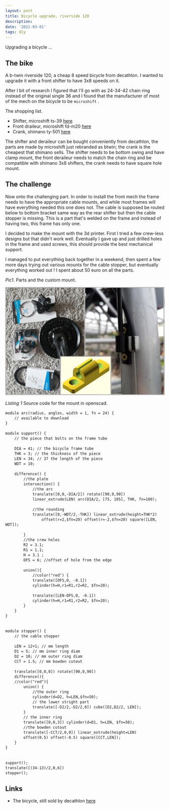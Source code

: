 ```yaml
---
layout: post
title: Bicycle upgrade, riverside 120
description: 
date: '2021-03-01'
tags: diy
---
```


Upgrading a bicycle ...

## The bike

A b-twin riverside 120, a cheap 8 speed bicycle from decathlon. I wanted to upgrade it with a front shifter to have 3x8 speeds on it.

After I bit of research I figured that I'll go with as 24-34-42 chain ring instead of the original single 36 and I found that the manufacturer of most of the mech on the bicycle to be `microshift` .


The shopping list.
- Shifter, microshift ts-39 [here](https://www.microshift.com/models/ts39-8/)
- Front draileur, microshift fd-m20 [here](https://www.microshift.com/models/fd-m20/)
- Crank, shimano ty-501 [here](https://bike.shimano.com/en-EU/product/component/tourney/FC-TY501.html)


The shifter and deraileur can be bought conveniently from decathlon, the parts are made by microshift just rebranded as btwin; the crank is the cheapest that shimano sells.
The shifter needs to be bottom swing and have clamp mount, the front deraileur needs to match the chain ring and be compatible with shimano 3x8 shifters, the crank needs to have square hole mount.

## The challenge 

Now onto the challenging part. In order to install the front mech the frame needs to have the appropriate cable mounts, and while most frames will have everything needed this one does not. The cable is supposed be routed below to bottom bracket same way as the rear shifter but then the cable stopper is missing. This is a part that's welded on the frame and instead of having two, this frame has only one. 


I decided to make the mount with the 3d printer. First I tried a few crew-less designs but that didn't work well.
Eventually I gave up and just drilled holes in the frame and used screws, this should provide the best mechanical support.


I managed to put everything back together in a weekend, then spent a few more days trying out various mounts for the cable stopper, but eventually everything worked out ! I spent about 50 euro on all the parts.


*Pic1.* Parts and the custom mount.

![placeholder](/public/2021/03/2021-03-01-bike1.jpg "bike1")


*Listing 1* Source code for the mount in openscad.

```
module arc(radius, angles, width = 1, fn = 24) {
    // available to download
} 

module support() {
    // the piece that bolts on the frame tube

    DIA = 41; // the bicycle frame tube
    THK = 3; // the thickness of the piece 
    LEN = 34; // 37 the length of the piece
    WDT = 10; 
    
    difference() {  
        //the plate
        intersection() {
            //the arc
            translate([0,0,-DIA/2]) rotate([90,0,90]) 
            linear_extrude(LEN) arc(DIA/2, [75, 105], THK, fn=100);
            
            //the rounding
            translate([0,-WDT/2,-THK]) linear_extrude(height=THK*2) 
                offset(r=2,$fn=20) offset(r=-2,$fn=20) square([LEN, WDT]);
            
        }
        //the crew holes    
        R2 = 3.1; 
        R1 = 1.1;
        H = 3.1 ;
        OFS = 6; //offset of hole from the edge
    
        union(){
            //color("red") {
            translate([OFS,0, -0.1]) 
            cylinder(h=H,r1=R1,r2=R2, $fn=20);

            translate([LEN-OFS,0, -0.1])
            cylinder(h=H,r1=R1,r2=R2, $fn=20);
        }
    }
}


module stopper() {
    // the cable stopper

    LEN = 12+1; // mm length
    D1 = 5; // mm inner ring diam
    D2 = 10; // mm outer ring diam
    CCT = 1.5; // mm bowden cutout
    
    translate([0,0,0]) rotate([90,0,90])
    difference(){
    //color("red"){
        union() {
            //the outer ring
            cylinder(d=D2, h=LEN,$fn=50);
            // the lower stright part
            translate([-D2/2,-D2/2,0]) cube([D2,D2/2, LEN]);
        }
        // the inner ring 
        translate([0,0,3]) cylinder(d=D1, h=LEN, $fn=50);
        //the bowden cutout
        translate([-CCT/2,0,0]) linear_extrude(height=LEN) 
        offset(0.5) offset(-0.5) square([CCT,LEN]);
    }    
}


support();
translate([(34-13)/2,0,6])
stopper(); 

```

## Links

- The bicycle, still sold by decathlon [here](https://www.decathlon.fr/p/velo-tout-chemin-riverside-120/_/R-p-300806)